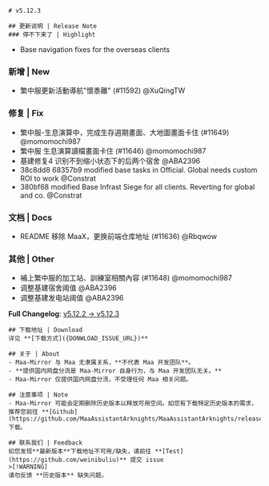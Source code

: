 
    # v5.12.3

    ## 更新说明 | Release Note
    ### 停不下来了 | Highlight

* Base navigation fixes for the overseas clients

### 新增 | New

* 繁中服更新活動導航"懷黍離" (#11592) @XuQingTW

### 修复 | Fix

* 繁中服-生息演算中，完成生存週期畫面、大地圖畫面卡住 (#11649) @momomochi987
* 繁中服 生息演算讀檔畫面卡住 (#11646) @momomochi987
* 基建修复4 识别不到缩小状态下的后两个宿舍 @ABA2396
* 38c8dd8 68357b9 modified base tasks in Official. Global needs custom ROI to work @Constrat
* 380bf68 modified Base Infrast Siege for all clients. Reverting for global and co. @Constrat

### 文档 | Docs

* README 移除 MaaX，更换前端仓库地址 (#11636) @Rbqwow

### 其他 | Other

* 補上繁中服的加工站、訓練室相關內容 (#11648) @momomochi987
* 调整基建宿舍阈值 @ABA2396
* 调整基建发电站阈值 @ABA2396

**Full Changelog**: [v5.12.2 -> v5.12.3](https://github.com/MaaAssistantArknights/MaaAssistantArknights/compare/v5.12.2...v5.12.3)


    ## 下载地址 | Download
    详见 **[下载方式]({DONWLOAD_ISSUE_URL})**

    ## 关于 | About
    - Maa-Mirror 与 Maa 无隶属关系，**不代表 Maa 开发团队**。
    - **提供国内网盘分流是 Maa-Mirror 自身行为，与 Maa 开发团队无关。**
    - Maa-Mirror 仅提供国内网盘分流，不受理任何 Maa 相关问题。

    ## 注意事项 | Note
    - Maa-Mirror 可能会定期删除历史版本以释放可用空间。如您有下载特定历史版本的需求，推荐您前往 **[Github](https://github.com/MaaAssistantArknights/MaaAssistantArknights/releases)** 下载。

    ## 联系我们 | Feedback
    如您发现**最新版本**下载地址不可用/缺失，请前往 **[Test](https://github.com/weinibuliu)** 提交 issue
    >[!WARNING]
    请勿反馈 **历史版本** 缺失问题。
    